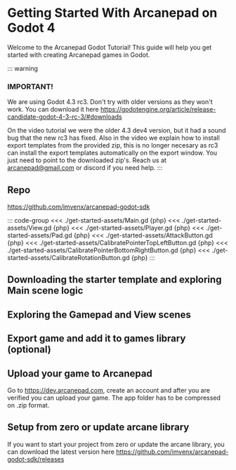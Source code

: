 # Getting Started With Arcanepad on Godot 4

Welcome to the Arcanepad Godot Tutorial! This guide will help you get started with creating Arcanepad games in Godot.

::: warning

<!-- At the time of writing this, we are using Godot 4.3 dev build because it fixes many problems with webgl exports. You can  <a href="/arcanedocs/downloads/godot.windows.editor.x86_64.zip" target="_blank">download it by clicking here</a> you will have to use the no threads template that is included on the zip, for your debug webgl exports, and uncheck the use threads option. <u> It is all explained in the video. </u> -->

### IMPORTANT!

We are using Godot 4.3 rc3. Don't try with older versions as they won't work. You can download it here https://godotengine.org/article/release-candidate-godot-4-3-rc-3/#downloads

On the video tutorial we were the older 4.3 dev4 version, but it had a sound bug that the new rc3 has fixed. Also in the video we explain how to install export templates from the provided zip, this is no longer necesary as rc3 can install the export templates automatically on the export window. You just need to point to the downloaded zip's. Reach us at arcanepad@gmail.com or discord if you need help.
:::

## Repo

https://github.com/imvenx/arcanepad-godot-sdk

::: code-group
<<< ./get-started-assets/Main.gd {php}
<<< ./get-started-assets/View.gd {php}
<<< ./get-started-assets/Player.gd {php}
<<< ./get-started-assets/Pad.gd {php}
<<< ./get-started-assets/AttackButton.gd {php}
<<< ./get-started-assets/CalibratePointerTopLeftButton.gd {php}
<<< ./get-started-assets/CalibratePointerBottomRightButton.gd {php}
<<< ./get-started-assets/CalibrateRotationButton.gd {php}
:::

## Downloading the starter template and exploring Main scene logic

<YoutubeEmbed video-id="hIx36MqvnaA" />

## Exploring the Gamepad and View scenes

<YoutubeEmbed video-id="Eqvh2T7-mRg" />

## Export game and add it to games library (optional)

<YoutubeEmbed video-id="idrow9jl9sc" />

## Upload your game to Arcanepad

Go to https://dev.arcanepad.com, create an account and after you are verified you can upload your game. The app folder has to be compressed on .zip format.

## Setup from zero or update arcane library

If you want to start your project from zero or update the arcane library, you can download the latest version here https://github.com/imvenx/arcanepad-godot-sdk/releases
